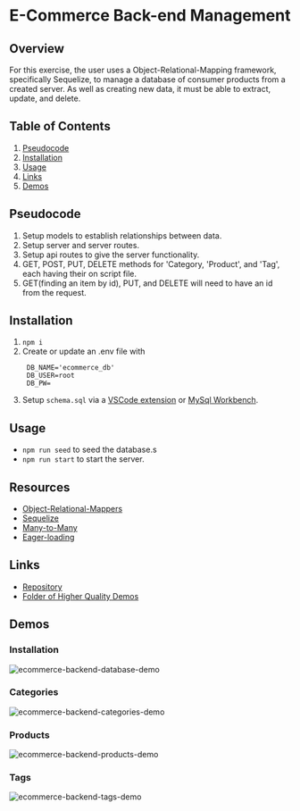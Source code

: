 # E-Commerce Back-end Management

## Overview
For this exercise, the user uses a Object-Relational-Mapping framework, specifically Sequelize, to manage a database of consumer products from a created server. As well as creating new data, it must be able to extract, update, and delete. 

## Table of Contents  
1. [Pseudocode](#pseudocode)  
2. [Installation](#installation) 
3. [Usage](#usage) 
4. [Links](#links)
5. [Demos](#demos)

## Pseudocode
1. Setup models to establish relationships between data.
2. Setup server and server routes.
3. Setup api routes to give the server functionality.
4. GET, POST, PUT, DELETE methods for 'Category, 'Product', and 'Tag', each having their on script file.
5. GET(finding an item by id), PUT, and DELETE will need to have an id from the request.

## Installation
1. ```npm i```
2. Create or update an .env file with 
   ```
    DB_NAME='ecommerce_db'
    DB_USER=root
    DB_PW=

3. Setup ```schema.sql``` via a [VSCode extension](https://marketplace.visualstudio.com/items?=itemName=formulahendry.vscode-mysql) or [MySql Workbench](https://www.mysql.com/products/workbench/).

## Usage
- ```npm run seed``` to seed the database.s
- ```npm run start``` to start the server.

## Resources
- [Object-Relational-Mappers](https://blog.bitsrc.io/what-is-an-orm-and-why-you-should-use-it-b2b6f75f5e2a?gi=99dd55e3decd)
- [Sequelize](https://sequelize.org/master/index.html)
- [Many-to-Many](https://vertabelo.com/blog/many-to-many-relationship/)
- [Eager-loading](https://sequelize.org/master/manual/eager-loading.html)

## Links
- [Repository](https://github.com/huirayj/e-commerce-back-end)
- [Folder of Higher Quality Demos](https://drive.google.com/drive/folders/1bv6FHdamzLrXrn4Cc9reYGANCow8hd38?usp=sharing)

## Demos
### Installation
![ecommerce-backend-database-demo](./demos/ecommerce-backend-database-demo.gif)
### Categories
![ecommerce-backend-categories-demo](./demos/ecommerce-backend-categories-demo.gif)
### Products
![ecommerce-backend-products-demo](./demos/ecommerce-backend-products-demo.gif)
### Tags
![ecommerce-backend-tags-demo](./demos/ecommerce-backend-tags-demo.gif)
